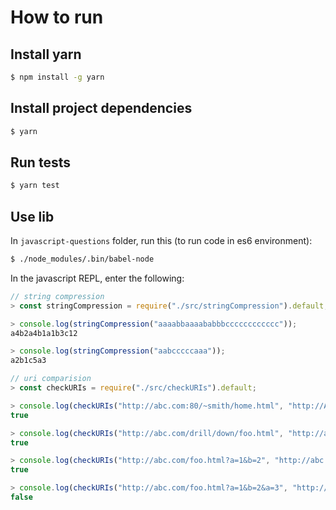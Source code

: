 # How to run

## Install yarn

```bash
$ npm install -g yarn
```

## Install project dependencies

```bash
$ yarn
```

## Run tests

```bash
$ yarn test
```

## Use lib

In `javascript-questions` folder, run this (to run code in es6 environment):

```bash
$ ./node_modules/.bin/babel-node
```

In the javascript REPL, enter the following:

```javascript
// string compression
> const stringCompression = require("./src/stringCompression").default;

> console.log(stringCompression("aaaabbaaaababbbcccccccccccc"));
a4b2a4b1a1b3c12

> console.log(stringCompression("aabcccccaaa"));
a2b1c5a3

// uri comparision
> const checkURIs = require("./src/checkURIs").default;

> console.log(checkURIs("http://abc.com:80/~smith/home.html", "http://ABC.com/%7Esmith/home.html"));
true

> console.log(checkURIs("http://abc.com/drill/down/foo.html", "http://abc.com/drill/further/../down/./foo.html"));
true

> console.log(checkURIs("http://abc.com/foo.html?a=1&b=2", "http://abc.com/foo.html?b=2&a=1"));
true

> console.log(checkURIs("http://abc.com/foo.html?a=1&b=2&a=3", "http://abc.com/foo.html?a=3&a=1&b=2"));
false
```
